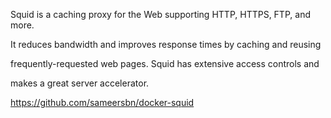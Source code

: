 Squid is a caching proxy for the Web supporting HTTP, HTTPS, FTP, and more.

It reduces bandwidth and improves response times by caching and reusing

frequently-requested web pages. Squid has extensive access controls and

makes a great server accelerator.

https://github.com/sameersbn/docker-squid
